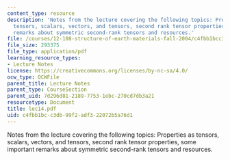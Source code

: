 ```yaml
---
content_type: resource
description: 'Notes from the lecture covering the following topics: Properties as
  tensors, scalars, vectors, and tensors, second rank tensor properties, some important
  remarks about symmetric second-rank tensors and resources.'
file: /courses/12-108-structure-of-earth-materials-fall-2004/c4fbb1bcc3db99f2adf322072b5a76d1_lec14.pdf
file_size: 293375
file_type: application/pdf
learning_resource_types:
- Lecture Notes
license: https://creativecommons.org/licenses/by-nc-sa/4.0/
ocw_type: OCWFile
parent_title: Lecture Notes
parent_type: CourseSection
parent_uid: 7d296d81-2189-7753-1ebc-270cd7db3a21
resourcetype: Document
title: lec14.pdf
uid: c4fbb1bc-c3db-99f2-adf3-22072b5a76d1
---
```

Notes from the lecture covering the following topics: Properties as tensors, scalars, vectors, and tensors, second rank tensor properties, some important remarks about symmetric second-rank tensors and resources.